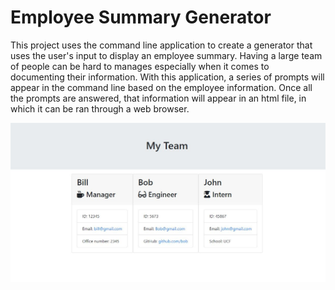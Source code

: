 # Employee Summary Generator

This project uses the command line application to create a generator that uses the user's input to display an employee summary. Having a large team of people can be hard to manages especially when it comes to documenting their information. With this application, a series of prompts will appear in the command line based on the employee information. Once all the prompts are answered, that information will appear in an html file, in which it can be ran through a web browser.

![](./images/screenshot.JPG)
